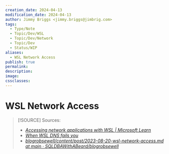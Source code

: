 ```yaml
---
creation_date: 2024-04-13
modification_date: 2024-04-13
author: Jimmy Briggs <jimmy.briggs@jimbrig.com>
tags:
  - Type/Note
  - Topic/Dev/WSL
  - Topic/Dev/Network
  - Topic/Dev
  - Status/WIP
aliases:
  - WSL Network Access
publish: true
permalink:
description:
image:
cssclasses:
---
```


# WSL Network Access

> [!SOURCE] Sources:
> - *[Accessing network applications with WSL | Microsoft Learn](https://learn.microsoft.com/en-us/windows/wsl/networking)*
> - *[When WSL DNS fails you](https://blog.robsewell.com/blog/when-wsl-dns-fails-you/)*
> - *[blogrobsewell/content/post/2023-08-20-wsl-network-access.md at main · SQLDBAWithABeard/blogrobsewell](https://github.com/SQLDBAWithABeard/blogrobsewell/blob/main/content/post/2023-08-20-wsl-network-access.md)*
